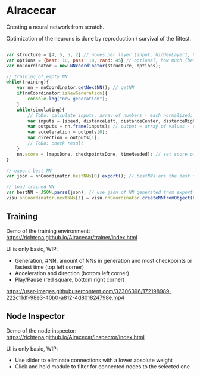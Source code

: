 # AIracecar

Creating a neural network from scratch.

Optimization of the neurons is done by reproduction / survival of the fittest.

```javascript

var structure = [4, 5, 5, 2] // nodes per layer [input, hiddenLayer1, hiddenLayer2, output]
var options = {best: 10, pass: 10, rand: 45} // optional, how much {best: <reproduce each with each>, pass: <keep to next gen>, rand: <additional random>}
var nnCoordinator = new NNcoordinator(structure, options);

// training of empty NN
while(training){
    var nn = nnCoordinator.getNextNN(); // getNN
    if(nnCoordinator.isNewGeneration){
        console.log("new generation");
    }
    while(simulating){
        // ToDo: calculate inputs, array of numbers - each normalized: -1 to 1
        var inputs = [speed, distanceLeft, distanceCenter, distanceRight];
        var outputs = nn.frame(inputs); // output = array of values - each normalized: -1 to 1
        var acceleration = outputs[0];
        var direction = outputs[1];
        // ToDo: check result
    }
    nn.score = [mapsDone, checkpointsDone, timeNeeded]; // set score of NN (most important to least important property)
}

// export best NN
var json = nnCoordinator.bestNNs[0].export(); //.bestNNs are the best of the last fully tested gen

// load trained NN
var bestNN = JSON.parse(json); // use json of NN generated from export
visu.nnCoordinator.nextNNs[1] = visu.nnCoordinator.createNNfromObject(bestNN); // load NN to position 2 of the next NNs (obviously before simulation of this position)

```

## Training

Demo of the training environment:
https://richtepa.github.io/AIracecar/trainer/index.html

UI is only basic, WIP:
* Generation, #NN, amount of NNs in generation and most checkpoints or fastest time (top left corner)
* Acceleration and direction (bottom left corner)
* Play/Pause (red square, bottom right corner)

https://user-images.githubusercontent.com/32306396/172198989-222c11df-98e3-40b0-a812-4d801824798e.mp4


## Node Inspector

Demo of the node inspector:
https://richtepa.github.io/AIracecar/inspector/index.html

UI is only basic, WIP:
* Use slider to eliminate connections with a lower absolute weight
* Click and hold module to filter for connected nodes to the selected one
